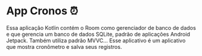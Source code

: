 # App Cronos ⏰
Essa aplicação Kotlin contém o Room como gerenciador de banco de dados e que gerencia um banco de dados SQLite, padrão de aplicações Android Jetpack. Também utiliza padrão MVVC... Esse aplicativo é um aplicativo que mostra cronômetro e salva seus registros.


